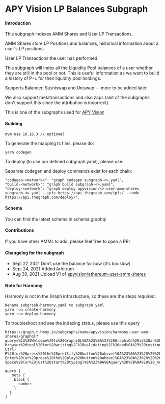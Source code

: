 # APY Vision LP Balances Subgraph

#### Introduction

This subgraph indexes AMM Shares and User LP Transactions.

AMM Shares store LP Positions and balances, historical information about a user's LP positions.

User LP Transactions the user has performed.

This subgraph will index all the Liquidity Pool balances of a user whether they are still in the
pool or not. This is useful information as we want to build a history of P+L for their liquidity
pool holdings.

Supports Balancer, Sushiswap and Uniswap -- more to be added later.

We also support metatransactions and also zaps (alot of the subgraphs don't support this since the attribution is incorrect).

This is one of the subgraphs used for [APY Vision](https://apy.vision)

#### Building

```
nvm use 10.16.3 // optional
```

To generate the mapping ts files, please do:

```
yarn codegen
```

To deploy (to use our defined subgraph.yaml), please use:

Separate codegen and deploy commands exist for each chain:

```
"codegen-<network>": "graph codegen subgraph-<>.yaml",
"build-<network>": "graph build subgraph-<>.yaml",
"deploy-<network": "graph deploy apyvision/<>-user-amm-shares subgraph-<>.yaml --ipfs https://api.thegraph.com/ipfs/ --node https://api.thegraph.com/deploy/",
```

#### Schema

You can find the latest schema in schema.graphql

#### Contributions

If you have other AMMs to add, please feel free to open a PR!


#### Changelog for the subgraph
- Sept 27, 2021
  Don't use the balance for now (it's too slow)
- Sept 24, 2021
  Added Arbitrum
- Aug 30, 2021 
  Upload V1 of [apyvision/ethereum-user-amm-shares](https://thegraph.com/legacy-explorer/subgraph/apyvision/ethereum-user-amm-shares)


#### Note for Harmony
Harmony is not in the Graph infrastucture, so these are the steps required:

```
Rename subgraph-harmony.yaml to subgraph.yaml
yarn run create-harmony
yarn run deploy-harmony
```

To troubleshoot and see the indexing status, please use this query

```
https://graph.t.hmny.io/subgraphs/name/apyvision/harmony-user-amm-shares/graphql?query=%23%20Welcome%20to%20GraphiQL%0A%23%0A%23%20GraphiQL%20is%20an%20in-browser%20tool%20for%20writing%2C%20validating%2C%20and%0A%23%20testing%20GraphQL%20queries.%0A%23%0A%23%20Type%20queries%20into%20this%20side%20of%20the%20screen%2C%20and%20you%20will%20see%20intelligent%0A%23%20typeaheads%20aware%20of%20the%20current%20GraphQL%20type%20schema%20and%20live%20syntax%20and%0A%23%20validation%20errors%20highlighted%20within%20the%20text.%0A%23%0A%23%20GraphQL%20queries%20typically%20start%20with%20a%20%22%7B%22%20character.%20Lines%20that%20starts%0A%23%20with%20a%20%23%20are%20ignored.%0A%23%0A%23%20An%20example%20GraphQL%20query%20might%20look%20like%3A%0A%23%0A%23%20%20%20%20%20%7B%0A%23%20%20%20%20%20%20%20field(arg%3A%20%22value%22)%20%7B%0A%23%20%20%20%20%20%20%20%20%20subField%0A%23%20%20%20%20%20%20%20%7D%0A%23%20%20%20%20%20%7D%0A%23%0A%23%20Keyboard%20shortcuts%3A%0A%23%0A%23%20%20Prettify%20Query%3A%20%20Shift-Ctrl-P%20(or%20press%20the%20prettify%20button%20above)%0A%23%0A%23%20%20%20%20%20%20%20Run%20Query%3A%20%20Ctrl-Enter%20(or%20press%20the%20play%20button%20above)%0A%23%0A%23%20%20%20Auto%20Complete%3A%20%20Ctrl-Space%20(or%20just%20start%20typing)%0A%23%0A%0Aquery%20%7B%0A%20%20_meta%20%7B%0A%20%20%20%20block%20%7B%0A%20%20%20%20%20%20number%0A%20%20%20%20%7D%0A%20%20%7D%0A%7D
```

```
query {
  _meta {
    block {
      number
    }
  }
}
```
